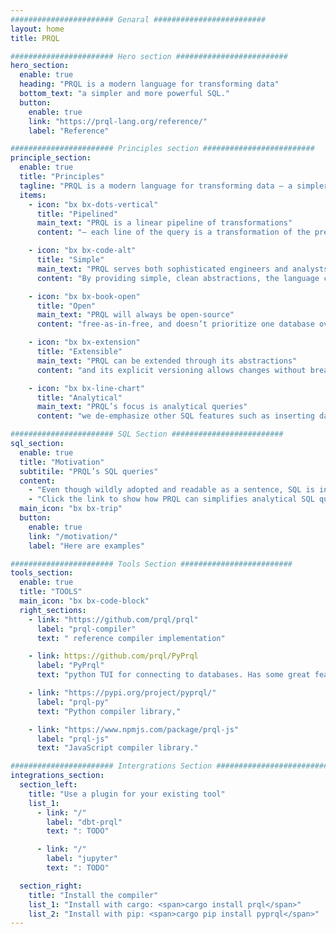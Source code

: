 ```yaml
---
####################### Genaral #########################
layout: home
title: PRQL

####################### Hero section #########################
hero_section:
  enable: true
  heading: "PRQL is a modern language for transforming data"
  bottom_text: "a simpler and more powerful SQL."
  button:
    enable: true
    link: "https://prql-lang.org/reference/"
    label: "Reference"

####################### Principles section #########################
principle_section:
  enable: true
  title: "Principles"
  tagline: "PRQL is a modern language for transforming data — a simpler and more powerful SQL. Like SQL, it’s readable, explicit and declarative. Unlike SQL, it forms a logical pipeline of transformations, and supports abstractions such as variables and functions. It can be used with any database that uses SQL, since it transpiles to SQL."
  items:
    - icon: "bx bx-dots-vertical"
      title: "Pipelined"
      main_text: "PRQL is a linear pipeline of transformations"
      content: "— each line of the query is a transformation of the previous line’s result. This makes it easy to read, and simple to write."

    - icon: "bx bx-code-alt"
      title: "Simple"
      main_text: "PRQL serves both sophisticated engineers and analysts without coding experience."
      content: "By providing simple, clean abstractions, the language can be both powerful and easy to use."

    - icon: "bx bx-book-open"
      title: "Open"
      main_text: "PRQL will always be open-source"
      content: "free-as-in-free, and doesn’t prioritize one database over others. By compiling to SQL, PRQL is instantly compatible with most databases, and existing tools or programming languages that manage SQL. Where possible, PRQL unifies syntax across databases."

    - icon: "bx bx-extension"
      title: "Extensible"
      main_text: "PRQL can be extended through its abstractions"
      content: "and its explicit versioning allows changes without breaking backward-compatibility. PRQL allows embedding SQL through S-Strings, where PRQL doesn’t yet have an implementation."

    - icon: "bx bx-line-chart"
      title: "Analytical"
      main_text: "PRQL’s focus is analytical queries"
      content: "we de-emphasize other SQL features such as inserting data or transactions."

####################### SQL Section #########################
sql_section:
  enable: true
  title: "Motivation"
  subtitile: "PRQL’s SQL queries"
  content:
    - "Even though wildly adopted and readable as a sentence, SQL is inconsistent and becomes unmanageable as soon as query complexity goes beyond the most simple queries. "
    - "Click the link to show how PRQL can simplifies analytical SQL queries."
  main_icon: "bx bx-trip"
  button:
    enable: true
    link: "/motivation/"
    label: "Here are examples"

####################### Tools Section #########################
tools_section:
  enable: true
  title: "TOOLS"
  main_icon: "bx bx-code-block"
  right_sections:
    - link: "https://github.com/prql/prql"
      label: "prql-compiler"
      text: " reference compiler implementation"

    - link: https://github.com/prql/PyPrql
      label: "PyPrql"
      text: "python TUI for connecting to databases. Has some great features, including a native interactive console with auto-complete for column names,"

    - link: "https://pypi.org/project/pyprql/"
      label: "prql-py"
      text: "Python compiler library,"

    - link: "https://www.npmjs.com/package/prql-js"
      label: "prql-js"
      text: "JavaScript compiler library."

####################### Intergrations Section #########################
integrations_section:
  section_left:
    title: "Use a plugin for your existing tool"
    list_1:
      - link: "/"
        label: "dbt-prql"
        text: ": TODO"

      - link: "/"
        label: "jupyter"
        text: ": TODO"

  section_right:
    title: "Install the compiler"
    list_1: "Install with cargo: <span>cargo install prql</span>"
    list_2: "Install with pip: <span>cargo pip install pyprql</span>"
---
```

